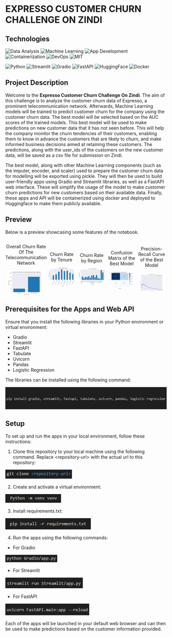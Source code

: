 # EXPRESSO CUSTOMER CHURN CHALLENGE ON ZINDI

## Technologies

![Data Analysis](https://img.shields.io/badge/Data-Analysis-blue)
![Machine Learning](https://img.shields.io/badge/Machine-Learning-blue)
![App Development](https://img.shields.io/badge/App-Development-blue)
![Containerization](https://img.shields.io/badge/Containerization-blue)
![DevOps](https://img.shields.io/badge/DevOps-blue)
![MIT](https://img.shields.io/badge/MIT-License-blue?style=flat)

![Python](https://img.shields.io/badge/Python-3.11-brightgreen)
![Streamlit](https://img.shields.io/badge/Streamlit-1.27.2-brightgreen)
![Gradio](https://img.shields.io/badge/Gradio-3.50.2-brightgreen)
![FastAPI](https://img.shields.io/badge/FastAPI-0.104.0-brightgreen)
![HuggingFace](https://img.shields.io/badge/HuggingFace-0.17.3-brightgreen)
![Docker](https://img.shields.io/badge/Docker-24.0.6-brightgreen)


## Project Description

Welcome to the **Expresso Customer Churn Challenge On Zindi**. The aim of this challenge is to analyze the customer churn data of Expresso, a prominent telecommunication network. Afterwards, Machine Learning models will be trained to predict customer churn for the company using the customer churn data. The best model will be selected based on the AUC scores of the trained models. This best model will be used to make predictions on new customer data that it has not seen before. This will help the company monitor the churn tendencies of their customers, enabling them to know in advance the customers that are likely to churn, and make informed business decisions aimed at retaining these customers. The predictions, along with the user_ids of the customers on the new customer data, will be saved as a csv file for submission on Zindi.

The best model, along with other Machine Learning components (such as the imputer, encoder, and scaler) used to prepare the customer churn data for modelling will be exported using pickle. They will then be used to build user-friendly apps using Gradio and Streamlit libraries, as well as a FastAPI web interface. These will simplify the usage of the model to make customer churn predictions for new customers based on their available data. Finally, these apps and API will be containerized using docker and deployed to Huggingface to make them publicly available.

## Preview

Below is a preview showcasing some features of the notebook.

<div style="display: flex; align-items: center;">
    <div style="flex: 33.33%; text-align: center;">
        <p>Overall Churn Rate Of The Telecommunication Network</p>
        <img src="Images/Readmepics/Overall Churn Rate Of The Telecommunication Network.png" alt="Top" width="90%"/>
    </div>
<div style="flex: 33.33%; text-align: center;">
        <p>Churn Rate by Tenure</p>
        <img src="Images/Readmepics/Churn Rate by Tenure.png" alt="Middle" width="90%"/>
        </div>
<div style="flex: 33.33%; text-align: center;">
        <p>Churn Rate by Region</p>
        <img src="Images/Readmepics/Churn Rate by Region.png" alt="Middle" width="90%"/>
        </div>
<div style="flex: 33.33%; text-align: center;">
        <p>Confusion Matrix of the Best Model</p>
        <img src="Images/Readmepics/Confusion Matrix of the Best Model.png" alt="Middle" width="90%"/>
    </div>
<div style="flex: 33.33%; text-align: center;">
        <p>Precision-Recall Curve of the Best Model</p>
        <img src="Images/Readmepics/Precision-Recall Curve of the Best Model.png" alt="Bottom" width="90%"/>
    </div>
</div>

## Prerequisites for the Apps and Web API

Ensure that you install the following libraries in your Python environment or virtual environment:

* Gradio
* Streamlit
* FastAPI
* Tabulate
* Uvicorn
* Pandas
* Logistic Regression

The libraries can be installed using the following command:

![Installations](Images/Readmepics/Installations.png)

## Setup

To set up and run the apps in your local environment, follow these instructions:

1. Clone this repository to your local machine using the following command. Replace \<repository-url\> with the actual url to this repository:

![Clone](Images/Readmepics/Clone.png)

2. Create and activate a virtual environment:

![venv](Images/Readmepics/venv.png)

3. Install requirements.txt:

![Requirements](Images/Readmepics/Requirements.png)

4. Run the apps using the following commands:

- For Gradio

![Run](Images/Readmepics/Gradio_run.png)

- For Streamlit

![Run](Images/Readmepics/Streamlit_run.png)

- For FastAPI

![Run](Images/Readmepics/FastAPI_run.png)

Each of the apps will be launched in your default web browser and can then be used to make predictions based on the customer information provided.